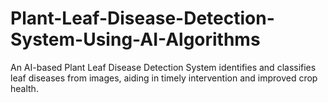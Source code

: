 # Plant-Leaf-Disease-Detection-System-Using-AI-Algorithms
An AI-based Plant Leaf Disease Detection System identifies and classifies leaf diseases from images, aiding in timely intervention and improved crop health.
